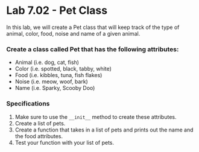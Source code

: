 # Lab 7.02 - Pet Class

In this lab, we will create a Pet class that will keep track of the type of animal, color, food, noise and name of a given animal.

### Create a class called Pet that has the following attributes: 
* Animal (i.e. dog, cat, fish)
* Color (i.e. spotted, black, tabby, white)
* Food (i.e. kibbles, tuna, fish flakes)
* Noise (i.e. meow, woof, bark)
* Name (i.e. Sparky, Scooby Doo)

### Specifications
1. Make sure to use the `__init__` method to create these attributes.
2. Create a list of pets.
3. Create a function that takes in a list of pets and prints out the name and the food attributes.
4. Test your function with your list of pets.
